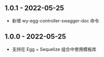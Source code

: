 ## 1.0.1 - 2022-05-25

- 新增 wy-egg-controller-swagger-doc 命令


## 1.0.0 - 2022-05-25

- 支持在 Egg + Sequelize 组合中使用模板库

